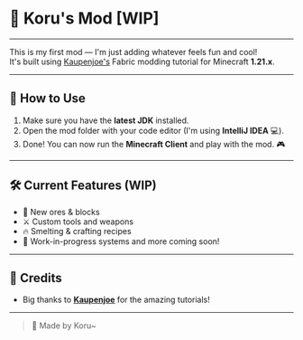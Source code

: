# 🌟 Koru's Mod [WIP]

---

This is my first mod — I'm just adding whatever feels fun and cool!  
It's built using [Kaupenjoe's](https://www.youtube.com/@ModdingByKaupenjoe) Fabric modding tutorial for Minecraft **1.21.x**.

---

## 🚀 How to Use

1. Make sure you have the **latest JDK** installed.
2. Open the mod folder with your code editor (I'm using **IntelliJ IDEA** 💻).
3. Done! You can now run the **Minecraft Client** and play with the mod. 🎮

---

## 🛠️ Current Features (WIP)

- 🧱 New ores & blocks
- ⚔️ Custom tools and weapons
- 🔥 Smelting & crafting recipes
- 🧪 Work-in-progress systems and more coming soon!

---

## 💖 Credits

- Big thanks to **[Kaupenjoe](https://www.youtube.com/@ModdingByKaupenjoe)** for the amazing tutorials!

---

> 🎨 Made by Koru~
